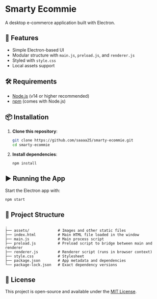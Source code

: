 # Smarty Ecommie

A desktop e-commerce application built with Electron.

## 🚀 Features

- Simple Electron-based UI
- Modular structure with `main.js`, `preload.js`, and `renderer.js`
- Styled with `style.css`
- Local assets support

## 🛠 Requirements

- [Node.js](https://nodejs.org/) (v14 or higher recommended)
- [npm](https://www.npmjs.com/) (comes with Node.js)

## 📦 Installation

1. **Clone this repository**:
   ```bash
   git clone https://github.com/saaaa25/smarty-ecommie.git
   cd smarty-ecommie
   ```

2. **Install dependencies**:
   ```bash
   npm install
   ```

## ▶️ Running the App

Start the Electron app with:

```bash
npm start
```

## 📁 Project Structure

```
.
├── assets/             # Images and other static files
├── index.html          # Main HTML file loaded in the window
├── main.js             # Main process script
├── preload.js          # Preload script to bridge between main and renderer
├── renderer.js         # Renderer script (runs in browser context)
├── style.css           # Stylesheet
├── package.json        # App metadata and dependencies
└── package-lock.json   # Exact dependency versions
```

## 🧾 License

This project is open-source and available under the [MIT License](LICENSE).
